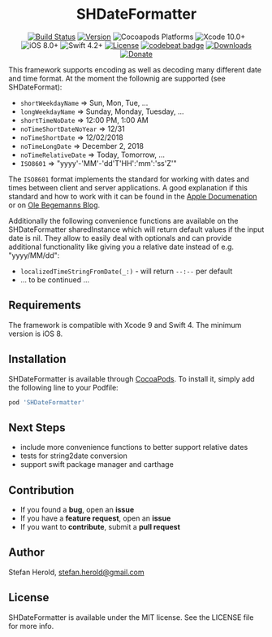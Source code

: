 <h1 align="center">SHDateFormatter</h1>

<p align="center">
  <a href="https://app.bitrise.io/app/79dbf282186be219"><img alt="Build Status" src="https://app.bitrise.io/app/79dbf282186be219/status.svg?token=1Q3QQ9SkwDwNLZ2j1X7n9Q&branch=develop" /></a>
  <a href="https://cocoapods.org/pods/SHDateFormatter"><img alt="Version" src="https://cocoapod-badges.herokuapp.com/v/SHDateFormatter/badge.svg" /></a>
  <img alt="Cocoapods Platforms" src="https://img.shields.io/cocoapods/p/SHDateFormatter.svg"/>
  <img alt="Xcode 10.0+" src="https://img.shields.io/badge/Xcode-10.0%2B-blue.svg" />
  <img alt="iOS 8.0+" src="https://img.shields.io/badge/iOS-8.0%2B-blue.svg"/>
  <img alt="Swift 4.2+" src="https://img.shields.io/badge/Swift-4.2%2B-orange.svg" />
  <!-- <a href="https://github.com/Carthage/Carthage"><img alt="Carthage compatible" src="https://img.shields.io/badge/Carthage-Compatible-brightgreen.svg?style=flat" /></a> -->
  <a href="https://github.com/Blackjacx/SHDateFormatter/blob/develop/LICENSE?raw=true"><img alt="License" src="https://img.shields.io/cocoapods/l/SHDateFormatter.svg?style=flat" /></a>
  <!-- <a href="https://codecov.io/gh/blackjacx/SHDateFormatter"><img alt="Codecov" src="https://codecov.io/gh/blackjacx/SHDateFormatter/branch/master/graph/badge.svg" /></a> -->
  <a href="https://codebeat.co/projects/github-com-blackjacx-shdateformatter-develop"><img alt="codebeat badge" src="https://codebeat.co/badges/c74826a3-8f8b-41da-8daf-2bdfecc2163e" /></a>  
  <a href="https://cocoapods.org/pods/SHDateFormatter"><img alt="Downloads" src="https://img.shields.io/cocoapods/dt/SHDateFormatter.svg?maxAge=3600&style=flat" /></a>
  <a href="https://www.paypal.me/STHEROLD"><img alt="Donate" src="https://img.shields.io/badge/Donate-PayPal-blue.svg"/></a>
</p>

This framework supports encoding as well as decoding many different date and time format. At the moment the follownig are supported (see SHDateFormat): 

* `shortWeekdayName`       => Sun, Mon, Tue, ...
* `longWeekdayName`        => Sunday, Monday, Tuesday, ...
* `shortTimeNoDate`        => 12:00 PM, 1:00 AM
* `noTimeShortDateNoYear`  => 12/31
* `noTimeShortDate`        => 12/02/2018
* `noTimeLongDate`         => December 2, 2018
* `noTimeRelativeDate`     => Today, Tomorrow, ...
* `ISO8601`                => "yyyy'-'MM'-'dd'T'HH':'mm':'ss'Z'"

The `ISO8601` format implements the standard for working with dates and times between client and server applications. A good explanation if this standard and how to work with it can be found in the [Apple Documenation](https://developer.apple.com/library/ios/qa/qa1480/_index.html) or on [Ole Begemanns Blog](http://oleb.net/blog/2011/11/working-with-date-and-time-in-cocoa-part-2/).

Additionally the following convenience functions are available on the SHDateFormatter sharedInstance which will return default values if the input date is nil. They allow to easily deal with optionals and can provide additional functionality like giving you a relative date instead of e.g. "yyyy/MM/dd":
* `localizedTimeStringFromDate(_:)` - will return `--:--` per default
* ... to be continued ...

## Requirements

The framework is compatible with Xcode 9 and Swift 4. The minimum version is iOS 8.

## Installation

SHDateFormatter is available through [CocoaPods](http://cocoapods.org). To install
it, simply add the following line to your Podfile:

```ruby
pod 'SHDateFormatter'
```

## Next Steps

* include more convenience functions to better support relative dates
* tests for string2date conversion
* support swift package manager and carthage

## Contribution

- If you found a **bug**, open an **issue**
- If you have a **feature request**, open an **issue**
- If you want to **contribute**, submit a **pull request**

## Author

Stefan Herold, stefan.herold@gmail.com

## License

SHDateFormatter is available under the MIT license. See the LICENSE file for more info.
